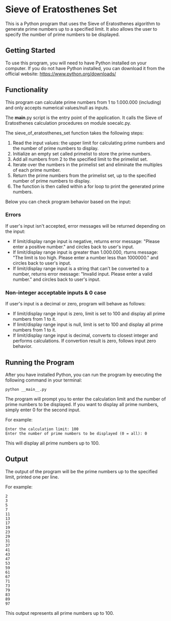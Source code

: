 # Sieve of Eratosthenes Set

This is a Python program that uses the Sieve of Eratosthenes algorithm to generate prime numbers up to a specified limit. It also allows the user to specify the number of prime numbers to be displayed.

## Getting Started

To use this program, you will need to have Python installed on your computer. If you do not have Python installed, you can download it from the official website: https://www.python.org/downloads/

## Functionality

This program can calculate prime numbers from 1 to 1.000.000 (including) and only accepts numerical values/null as inputs.

The __main__.py script is the entry point of the application. It calls the Sieve of Eratosthenes calculation procedures on module soecalc.py.

The sieve_of_eratosthenes_set function takes the following steps:

1. Read the input values: the upper limit for calculating prime numbers and the number of prime numbers to display.
2. Initialize an empty set called primelist to store the prime numbers.
3. Add all numbers from 2 to the specified limit to the primelist set.
4. Iterate over the numbers in the primelist set and eliminate the multiples of each prime number.
5. Return the prime numbers from the primelist set, up to the specified number of prime numbers to display.
6. The function is then called within a for loop to print the generated prime numbers.

Below you can check program behavior based on the input:

### Errors

If user's input isn't accepted, error messages will be returned depending on the input:

- If limit/display range input is negative, returns error message: "Please enter a positive number." and circles back to user's input.
- If limit/display range input is greater than 1.000.000, rturns message: "The limit is too high. Please enter a number less than 1000000." and circles back to user's input.
- If limit/display range input is a string that can't be converted to a number, returns error message: "Invalid input. Please enter a valid number." and circles back to user's input.

### Non-integer acceptable inputs & 0 case

If user's input is a decimal or zero, program will behave as follows:

- If limit/display range input is zero, limit is set to 100 and display all prime numbers from 1 to it.
- If limit/display range input is null, limit is set to 100 and display all prime numbers from 1 to it.
- If limit/display range input is decimal, converts to closest integer and performs calculations. If convertion result is zero, follows input zero behavior.

## Running the Program

After you have installed Python, you can run the program by executing the following command in your terminal:

```
python __main__.py
```
The program will prompt you to enter the calculation limit and the number of prime numbers to be displayed. If you want to display all prime numbers, simply enter 0 for the second input.

For example:

```
Enter the calculation limit: 100
Enter the number of prime numbers to be displayed (0 = all): 0
```

This will display all prime numbers up to 100.

## Output
The output of the program will be the prime numbers up to the specified limit, printed one per line.

For example:

```
2
3
5
7
11
13
17
19
23
29
31
37
41
43
47
53
59
61
67
71
73
79
83
89
97
```

This output represents all prime numbers up to 100.